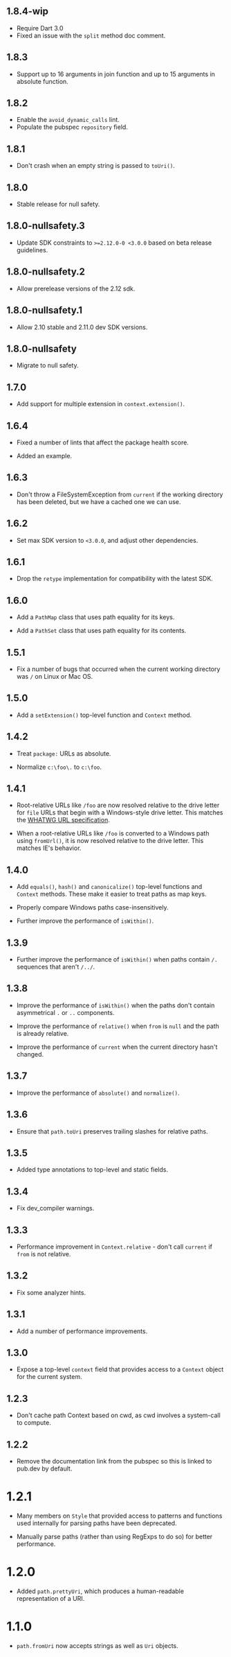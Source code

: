 ## 1.8.4-wip

* Require Dart 3.0
* Fixed an issue with the `split` method doc comment.

## 1.8.3

* Support up to 16 arguments in join function and up to 15 arguments in absolute function. 

## 1.8.2

* Enable the `avoid_dynamic_calls` lint.
* Populate the pubspec `repository` field.

## 1.8.1

* Don't crash when an empty string is passed to `toUri()`.

## 1.8.0

* Stable release for null safety.

## 1.8.0-nullsafety.3

* Update SDK constraints to `>=2.12.0-0 <3.0.0` based on beta release
  guidelines.

## 1.8.0-nullsafety.2

* Allow prerelease versions of the 2.12 sdk.

## 1.8.0-nullsafety.1

* Allow 2.10 stable and 2.11.0 dev SDK versions.

## 1.8.0-nullsafety

* Migrate to null safety.

## 1.7.0

* Add support for multiple extension in `context.extension()`.

## 1.6.4

* Fixed a number of lints that affect the package health score.

* Added an example.

## 1.6.3

* Don't throw a FileSystemException from `current` if the working directory has
  been deleted, but we have a cached one we can use.

## 1.6.2

* Set max SDK version to `<3.0.0`, and adjust other dependencies.

## 1.6.1

* Drop the `retype` implementation for compatibility with the latest SDK.

## 1.6.0

* Add a `PathMap` class that uses path equality for its keys.

* Add a `PathSet` class that uses path equality for its contents.

## 1.5.1

* Fix a number of bugs that occurred when the current working directory was `/`
  on Linux or Mac OS.

## 1.5.0

* Add a `setExtension()` top-level function and `Context` method.

## 1.4.2

* Treat `package:` URLs as absolute.

* Normalize `c:\foo\.` to `c:\foo`.

## 1.4.1

* Root-relative URLs like `/foo` are now resolved relative to the drive letter
  for `file` URLs that begin with a Windows-style drive letter. This matches the
  [WHATWG URL specification][].

[WHATWG URL specification]: https://url.spec.whatwg.org/#file-slash-state

* When a root-relative URLs like `/foo` is converted to a Windows path using
  `fromUrl()`, it is now resolved relative to the drive letter. This matches
  IE's behavior.

## 1.4.0

* Add `equals()`, `hash()` and `canonicalize()` top-level functions and
  `Context` methods. These make it easier to treat paths as map keys.

* Properly compare Windows paths case-insensitively.

* Further improve the performance of `isWithin()`.

## 1.3.9

* Further improve the performance of `isWithin()` when paths contain `/.`
  sequences that aren't `/../`.

## 1.3.8

* Improve the performance of `isWithin()` when the paths don't contain
  asymmetrical `.` or `..` components.

* Improve the performance of `relative()` when `from` is `null` and the path is
  already relative.

* Improve the performance of `current` when the current directory hasn't
  changed.

## 1.3.7

* Improve the performance of `absolute()` and `normalize()`.

## 1.3.6

* Ensure that `path.toUri` preserves trailing slashes for relative paths.

## 1.3.5

* Added type annotations to top-level and static fields.

## 1.3.4

* Fix dev_compiler warnings.

## 1.3.3

* Performance improvement in `Context.relative` - don't call `current` if `from`
  is not relative.

## 1.3.2

* Fix some analyzer hints.

## 1.3.1

* Add a number of performance improvements.

## 1.3.0

* Expose a top-level `context` field that provides access to a `Context` object
  for the current system.

## 1.2.3

* Don't cache path Context based on cwd, as cwd involves a system-call to
  compute.

## 1.2.2

* Remove the documentation link from the pubspec so this is linked to
  pub.dev by default.

# 1.2.1

* Many members on `Style` that provided access to patterns and functions used
  internally for parsing paths have been deprecated.

* Manually parse paths (rather than using RegExps to do so) for better
  performance.

# 1.2.0

* Added `path.prettyUri`, which produces a human-readable representation of a
  URI.

# 1.1.0

* `path.fromUri` now accepts strings as well as `Uri` objects.
